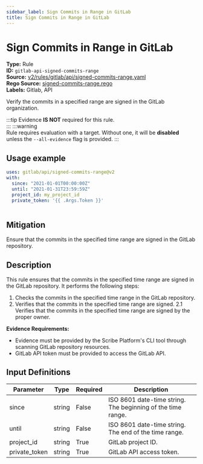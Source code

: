 ```yaml
---
sidebar_label: Sign Commits in Range in GitLab
title: Sign Commits in Range in GitLab
---  
```

# Sign Commits in Range in GitLab  
**Type:** Rule  
**ID:** `gitlab-api-signed-commits-range`  
**Source:** [v2/rules/gitlab/api/signed-commits-range.yaml](https://github.com/scribe-public/sample-policies/blob/main/v2/rules/gitlab/api/signed-commits-range.yaml)  
**Rego Source:** [signed-commits-range.rego](https://github.com/scribe-public/sample-policies/blob/main/v2/rules/gitlab/api/signed-commits-range.rego)  
**Labels:** Gitlab, API  

Verify the commits in a specified range are signed in the GitLab organization.

:::tip 
Evidence **IS NOT** required for this rule.  
::: 
:::warning  
Rule requires evaluation with a target. Without one, it will be **disabled** unless the `--all-evidence` flag is provided.
::: 

## Usage example

```yaml
uses: gitlab/api/signed-commits-range@v2
with:
  since: "2021-01-01T00:00:00Z"
  until: "2021-01-31T23:59:59Z"
  project_id: my_project_id
  private_token: '{{ .Args.Token }}'
  
```

## Mitigation  
Ensure that the commits in the specified time range are signed in the GitLab repository.



## Description  
This rule ensures that the commits in the specified time range are signed in the GitLab repository.
It performs the following steps:

1. Checks the commits in the specified time range in the GitLab repository.
2. Verifies that the commits in the specified time range are signed.
2.1 Verifies that the commits in the specified time range are signed by the proper owner.

**Evidence Requirements:**
- Evidence must be provided by the Scribe Platform's CLI tool through scanning GitLab repository resources.
- GitLab API token must be provided to access the GitLab API.


## Input Definitions  
| Parameter | Type | Required | Description |
|-----------|------|----------|-------------|
| since | string | False | ISO 8601 date-time string. The beginning of the time range. |
| until | string | False | ISO 8601 date-time string. The end of the time range. |
| project_id | string | True | GitLab project ID. |
| private_token | string | True | GitLab API access token. |

